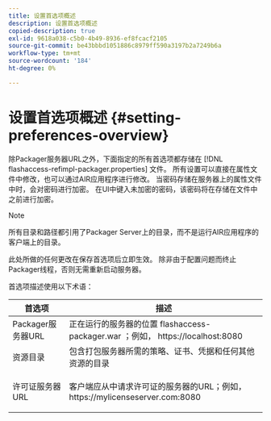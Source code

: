 ```yaml
---
title: 设置首选项概述
description: 设置首选项概述
copied-description: true
exl-id: 9618a038-c5b0-4b49-8936-ef8fcacf2105
source-git-commit: be43bbbd1051886c8979ff590a3197b2a7249b6a
workflow-type: tm+mt
source-wordcount: '184'
ht-degree: 0%

---
```


# 设置首选项概述 {#setting-preferences-overview}

除Packager服务器URL之外，下面指定的所有首选项都存储在 [!DNL flashaccess-refimpl-packager.properties] 文件。 所有设置可以直接在属性文件中修改，也可以通过AIR应用程序进行修改。 当密码存储在服务器上的属性文件中时，会对密码进行加密。 在UI中键入未加密的密码，该密码将在存储在文件中之前进行加密。

>[!NOTE]
>
>所有目录和路径都引用了Packager Server上的目录，而不是运行AIR应用程序的客户端上的目录。

此处所做的任何更改在保存首选项后立即生效。 除非由于配置问题而终止Packager线程，否则无需重新启动服务器。

首选项描述使用以下术语：

<table frame="all" colsep="1" rowsep="1" class="+ topic/table adobe-d/table " id="table_tj5_hcz_n4"> 
 <thead class="- topic/thead "> 
  <tr rowsep="1" class="- topic/row "> 
   <th colname="1" class="- topic/entry entry"> 首选项 </th> 
   <th colname="2" class="- topic/entry entry"> 描述 </th> 
  </tr> 
 </thead>
 <tbody class="- topic/tbody "> 
  <tr rowsep="1" class="- topic/row "> 
   <td colname="1" class="- topic/entry "> Packager服务器URL </td> 
   <td colname="2" class="- topic/entry "> 正在运行的服务器的位置 <span class="filepath"> flashaccess-packager.war </span>；例如， <span class="filepath"> https://localhost:8080 </span> </td> 
  </tr> 
  <tr rowsep="1" class="- topic/row "> 
   <td colname="1" class="- topic/entry "> 资源目录 </td> 
   <td colname="2" class="- topic/entry "> 包含打包服务器所需的策略、证书、凭据和任何其他资源的目录 </td> 
  </tr> 
  <tr rowsep="0" class="- topic/row "> 
   <td colname="1" class="- topic/entry "> 许可证服务器URL </td> 
   <td colname="2" class="- topic/entry "> <p class="- topic/p ">客户端应从中请求许可证的服务器的URL；例如， <span class="filepath"> https://mylicenseserver.com:8080 </span> </p> </td> 
  </tr> 
 </tbody> 
</table>
